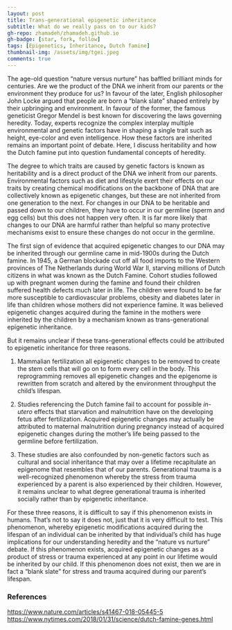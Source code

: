 ```yaml
---
layout: post
title: Trans-generational epigenetic inheritance
subtitle: What do we really pass on to our kids? 
gh-repo: zhamadeh/zhamadeh.github.io
gh-badge: [star, fork, follow]
tags: [Epigenetics, Inheritance, Dutch famine]
thumbnail-img: /assets/img/tgei.jpeg
comments: true
---
```


The age-old question “nature versus nurture” has baffled brilliant minds for centuries. Are we the product of the DNA we inherit from our parents or the environment they produce for us? In favour of the later, English philosopher John Locke argued that people are born a “blank slate” shaped entirely by their upbringing and environment. In favour of the former, the famous geneticist Gregor Mendel is best known for discovering the laws governing heredity. Today, experts recognize the complex interplay multiple environmental and genetic factors have in shaping a single trait such as height, eye-color and even intelligence. How these factors are inherited remains an important point of debate. Here, I discuss heritability and how the Dutch famine put into question fundamental concepts of heredity. 

The degree to which traits are caused by genetic factors is known as heritability and is a direct product of the DNA we inherit from our parents. Environmental factors such as diet and lifestyle exert their effects on our traits by creating chemical modifications on the backbone of DNA that are collectively known as epigenetic changes, but these are not inherited from one generation to the next. For changes in our DNA to be heritable and passed down to our children, they have to occur in our germline (sperm and egg cells) but this does not happen very often. It is far more likely that changes to our DNA are harmful rather than helpful so many protective mechanisms exist to ensure these changes do not occur in the germline.

The first sign of evidence that acquired epigenetic changes to our DNA may be inherited through our germline came in mid-1900s during the Dutch famine. In 1945, a German blockade cut off all food imports to the Western provinces of The Netherlands during World War II, starving millions of Dutch citizens in what was known as the Dutch Famine. Cohort studies followed up with pregnant women during the famine and found their children suffered health defects much later in life. The children were found to be far more susceptible to cardiovascular problems, obesity and diabetes later in life than children whose mothers did not experience famine. It was believed epigenetic changes acquired during the famine in the mothers were inherited by the children by a mechanism known as trans-generational epigenetic inheritance.

But it remains unclear if these trans-generational effects could be attributed to epigenetic inheritance for three reasons.

1. Mammalian fertilization all epigenetic changes to be removed to create the stem cells that will go on to form every cell in the body. This reprogramming removes all epigenetic changes and the epigenome is rewritten from scratch and altered by the environment throughput the child’s lifespan.

2. Studies referencing the Dutch famine fail to account for possible *in-utero* effects that starvation and malnutrition have on the developing fetus after fertilization. Acquired epigenetic changes may actually be attributed to maternal malnutrition during pregnancy instead of acquired epigenetic changes during the mother’s life being passed to the germline before fertilization.

3. These studies are also confounded by non-genetic factors such as cultural and social inheritance that may over a lifetime recapitulate an epigenome that resembles that of our parents. Generational trauma is a well-recognized phenomenon whereby the stress from trauma experienced by a parent is also experienced by their children. However, it remains unclear to what degree generational trauma is inherited socially rather than by epigenetic inheritance. 

For these three reasons, it is difficult to say if this phenomenon exists in humans. That’s not to say it does not, just that it is very difficult to test. This phenomenon, whereby epigenetic modifications acquired during the lifespan of an individual can be inherited by that individual’s child has huge implications for our understanding heredity and the “nature vs nurture” debate. If this phenomenon exists, acquired epigenetic changes as a product of stress or trauma experienced at any point in our lifetime would be inherited by our child. If this phenomenon does not exist, then we are in fact a “blank slate” for stress and trauma acquired during our parent’s lifespan. 

<h3>
References
</h3>
<a href="https://www.nature.com/articles/s41467-018-05445-5">https://www.nature.com/articles/s41467-018-05445-5</a>
<br>
<a href="https://www.nytimes.com/2018/01/31/science/dutch-famine-genes.html">https://www.nytimes.com/2018/01/31/science/dutch-famine-genes.html</a>

